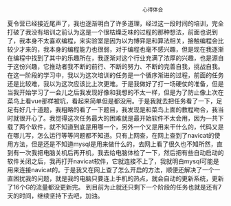                                                 心得体会
  夏令营已经接近尾声了，我也逐渐明白了许多道理，经过这一段时间的培训，完全打破了我没有培训之前认为这是一个很枯燥乏味的过程的那种想法，前面也说到了，我本身不太喜欢编程，来实验室是因为以为博弈是和算法相关，接触编程会比较少才来的，我本身的编程能力也很弱，对于编程也毫不感兴趣，但是现在我逐渐在编程中找到了其中的乐趣所在，我逐渐对这个行业充满了浓厚的兴趣，也是源自于这份兴趣，它推动者我不断的前行、不断的努力、不断的完善自我，挑战自我。
  在这一阶段的学习中，我以为这次培训的任务是一个循序渐进的过程，前面的任务还是比较难，我以为这次应该比上次更难。于是我做好了打一场硬仗的准备，但是当我开始学习了一会儿之后我发现好像和我想的不太一样，但是为了防止像上次在菜鸟上看vue那样被坑，看起来简单但是都没用。于是我就去把任务看了一下，足足有好几十道题，我粗略的看了一下题目，我发现是和菜鸟上面的教程吻合，我当时就很开心了。我觉得这次任务最大的困难就是最开始软件不太会用，因为一共下载了两个软件，就不知道到底是用哪一个，另外一个又是用来干什么的，代码又是在哪儿写，怎么运行等等问题都不知道。只有上网查，在网上查到了navicat的使用方法，但是还是不知道mysql是用来做什么的，去网上看了很久也不知所然，直到有一次我把电脑关机后再开机，我去给电脑体检了一下，然后把有些自动启动的软件关闭之后，我再打开navicat软件，它就连接不上了，我就明白mysql可能是用来连接navicat的。于是我又在网上查了怎么开启的方法，顺便还解决了一个一直困扰我的问题，就是我的电脑只要连上手机的热点，就会自动的更新系统，更新了16个G的流量都没更新完。
  到目前为止就还只剩下一个阶段的任务也就是还有7天的时间，继续坚持下去吧，加油。
